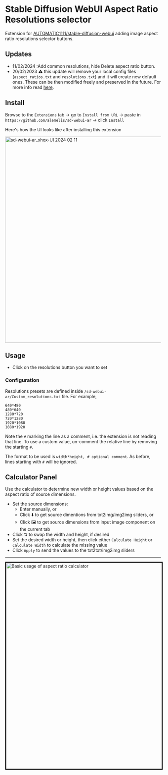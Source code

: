 # Stable Diffusion WebUI Aspect Ratio Resolutions selector

Extension for [AUTOMATIC1111/stable-diffusion-webui](https://github.com/AUTOMATIC1111/stable-diffusion-webui.git) adding image aspect ratio resolutions selector buttons.

## Updates

- 11/02/2024 :Add common resolutions, hide Delete aspect ratio button.
- 20/02/2023 :warning: this update will remove your local config files (`aspect_ratios.txt` and `resolutions.txt`) and it will create new default ones. These can be then modified freely and preserved in the future. For more info read [here](https://github.com/alemelis/sd-webui-ar/issues/9).

## Install

Browse to the `Extensions` tab -> go to `Install from URL` -> paste in `https://github.com/alemelis/sd-webui-ar` -> click `Install`


Here's how the UI looks like after installing this extension

<img width="666" alt="sd-webui-ar_xhox-UI 2024 02 11" src="https://github.com/xhoxye/sd-webui-ar_xhox/raw/main/sd-webui-ar_xhox-UI.png">

## Usage

- Click on the resolutions button you want to set

### Configuration

Resolutions presets are defined inside `/sd-webui-ar/Custom_resolutions.txt` file. For example,

```
640*480
480*640
1280*720
720*1280
1920*1080
1080*1920
```

Note the `#` marking the line as a comment, i.e. the extension is not reading that line. To use a custom value, un-comment the relative line by removing the starting `#`. 

The format to be used is `width*height, # optional comment`. As before, lines starting with `#` will be ignored.

## Calculator Panel
Use the calculator to determine new width or height values based on the aspect ratio of source dimensions.
- Set the source dimensions:
  - Enter manually, or
  - Click ⬇️ to get source dimentions from txt2img/img2img sliders, or
  - Click 🖼️ to get source dimensions from input image component on the current tab
- Click ⇅ to swap the width and height, if desired
- Set the desired width or height, then click either `Calculate Height` or `Calculate Width` to calculate the missing value
- Click `Apply` to send the values to the txt2txt/img2img sliders
--- 
<img width="666" style="border: solid 3px black;" alt="Basic usage of aspect ratio calculator" src="https://user-images.githubusercontent.com/121050401/229391634-4ec06027-e603-4672-bad9-ec77647b0941.gif">

